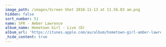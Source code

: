 ```yaml
---
image_path: /images/Screen Shot 2018-11-13 at 11.56.03 am.png
hidden: false
sort_number: 51
name: SFR - Amber Lawrence
album_name: Hometown Girl - Live (D)
album_url: 'https://itunes.apple.com/au/album/hometown-girl-amber-lawrence-live/1039798162'
_hide_content: true
---
```


